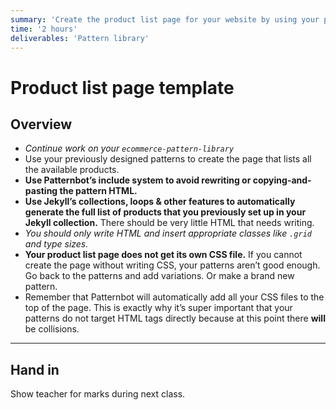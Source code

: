 ```yaml
---
summary: 'Create the product list page for your website by using your previously created patterns.'
time: '2 hours'
deliverables: 'Pattern library'
---
```


# Product list page template

## Overview

- *Continue work on your `ecommerce-pattern-library`*
- Use your previously designed patterns to create the page that lists all the available products.
- **Use Patternbot’s include system to avoid rewriting or copying-and-pasting the pattern HTML.**
- **Use Jekyll’s collections, loops & other features to automatically generate the full list of products that you previously set up in your Jekyll collection.** There should be very little HTML that needs writing.
- *You should only write HTML and insert appropriate classes like `.grid` and type sizes.*
- **Your product list page does not get its own CSS file.** If you cannot create the page without writing CSS, your patterns aren’t good enough. Go back to the patterns and add variations. Or make a brand new pattern.
- Remember that Patternbot will automatically add all your CSS files to the top of the page. This is exactly why it’s super important that your patterns do not target HTML tags directly because at this point there **will** be collisions.

---

## Hand in

Show teacher for marks during next class.
